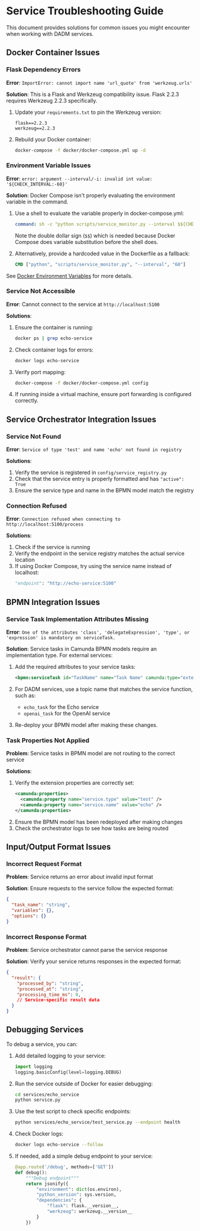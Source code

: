 # Service Troubleshooting Guide

This document provides solutions for common issues you might encounter when working with DADM services.

## Docker Container Issues

### Flask Dependency Errors

**Error**: `ImportError: cannot import name 'url_quote' from 'werkzeug.urls'`

**Solution**: This is a Flask and Werkzeug compatibility issue. Flask 2.2.3 requires Werkzeug 2.2.3 specifically.

1. Update your `requirements.txt` to pin the Werkzeug version:
   ```
   flask==2.2.3
   werkzeug==2.2.3
   ```

2. Rebuild your Docker container:
   ```bash   docker-compose -f docker/docker-compose.yml build --no-cache
   docker-compose -f docker/docker-compose.yml up -d
   ```

### Environment Variable Issues

**Error**: `error: argument --interval/-i: invalid int value: '${CHECK_INTERVAL:-60}'`

**Solution**: Docker Compose isn't properly evaluating the environment variable in the command.

1. Use a shell to evaluate the variable properly in docker-compose.yml:
   ```yaml
   command: sh -c "python scripts/service_monitor.py --interval $${CHECK_INTERVAL:-60}"
   ```
   
   Note the double dollar sign (`$$`) which is needed because Docker Compose does variable substitution before the shell does.

2. Alternatively, provide a hardcoded value in the Dockerfile as a fallback:
   ```Dockerfile
   CMD ["python", "scripts/service_monitor.py", "--interval", "60"]
   ```

See [Docker Environment Variables](DOCKER_ENVIRONMENT_VARS.md) for more details.

### Service Not Accessible

**Error**: Cannot connect to the service at `http://localhost:5100`

**Solutions**:
1. Ensure the container is running:
   ```bash
   docker ps | grep echo-service
   ```

2. Check container logs for errors:
   ```bash
   docker logs echo-service
   ```

3. Verify port mapping:
   ```bash
   docker-compose -f docker/docker-compose.yml config
   ```

4. If running inside a virtual machine, ensure port forwarding is configured correctly.

## Service Orchestrator Integration Issues

### Service Not Found

**Error**: `Service of type 'test' and name 'echo' not found in registry`

**Solutions**:
1. Verify the service is registered in `config/service_registry.py`
2. Check that the service entry is properly formatted and has `"active": True`
3. Ensure the service type and name in the BPMN model match the registry

### Connection Refused

**Error**: `Connection refused when connecting to http://localhost:5100/process`

**Solutions**:
1. Check if the service is running
2. Verify the endpoint in the service registry matches the actual service location
3. If using Docker Compose, try using the service name instead of localhost:
   ```python
   "endpoint": "http://echo-service:5100"
   ```

## BPMN Integration Issues

### Service Task Implementation Attributes Missing

**Error**: `One of the attributes 'class', 'delegateExpression', 'type', or 'expression' is mandatory on serviceTask.`

**Solution**: Service tasks in Camunda BPMN models require an implementation type. For external services:

1. Add the required attributes to your service tasks:
   ```xml
   <bpmn:serviceTask id="TaskName" name="Task Name" camunda:type="external" camunda:topic="topic_name">
   ```

2. For DADM services, use a topic name that matches the service function, such as:
   - `echo_task` for the Echo service
   - `openai_task` for the OpenAI service

3. Re-deploy your BPMN model after making these changes.

### Task Properties Not Applied

**Problem**: Service tasks in BPMN model are not routing to the correct service

**Solutions**:
1. Verify the extension properties are correctly set:
   ```xml
   <camunda:properties>
     <camunda:property name="service.type" value="test" />
     <camunda:property name="service.name" value="echo" />
   </camunda:properties>
   ```
2. Ensure the BPMN model has been redeployed after making changes
3. Check the orchestrator logs to see how tasks are being routed

## Input/Output Format Issues

### Incorrect Request Format

**Problem**: Service returns an error about invalid input format

**Solution**: Ensure requests to the service follow the expected format:
```json
{
  "task_name": "string",
  "variables": {},
  "options": {}
}
```

### Incorrect Response Format

**Problem**: Service orchestrator cannot parse the service response

**Solution**: Verify your service returns responses in the expected format:
```json
{
  "result": {
    "processed_by": "string",
    "processed_at": "string",
    "processing_time_ms": 0,
    // Service-specific result data
  }
}
```

## Debugging Services

To debug a service, you can:

1. Add detailed logging to your service:
   ```python
   import logging
   logging.basicConfig(level=logging.DEBUG)
   ```

2. Run the service outside of Docker for easier debugging:
   ```bash
   cd services/echo_service
   python service.py
   ```

3. Use the test script to check specific endpoints:
   ```bash
   python services/echo_service/test_service.py --endpoint health
   ```

4. Check Docker logs:
   ```bash
   docker logs echo-service --follow
   ```

5. If needed, add a simple debug endpoint to your service:
   ```python
   @app.route('/debug', methods=['GET'])
   def debug():
       """Debug endpoint"""
       return jsonify({
           "environment": dict(os.environ),
           "python_version": sys.version,
           "dependencies": {
               "flask": flask.__version__,
               "werkzeug": werkzeug.__version__
           }
       })
   ```